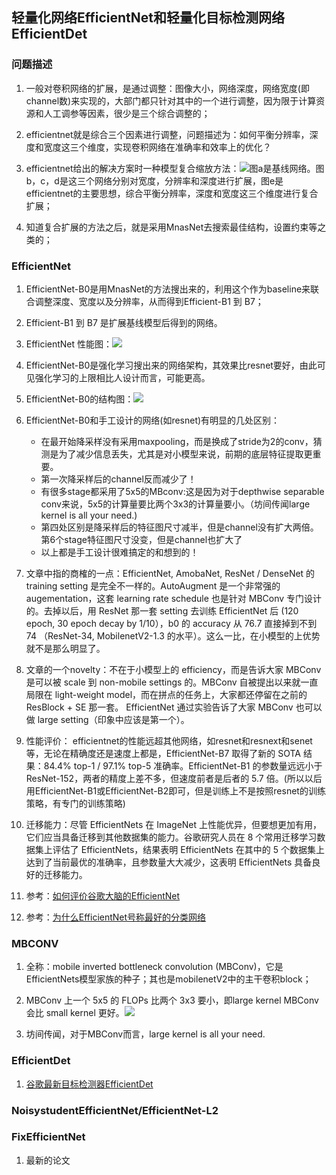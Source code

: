## 轻量化网络EfficientNet和轻量化目标检测网络EfficientDet

### 问题描述

1. 一般对卷积网络的扩展，是通过调整：图像大小，网络深度，网络宽度(即channel数)来实现的，大部门都只针对其中的一个进行调整，因为限于计算资源和人工调参等因素，很少是三个综合调整的；

2. efficientnet就是综合三个因素进行调整，问题描述为：如何平衡分辨率，深度和宽度这三个维度，实现卷积网络在准确率和效率上的优化？

3. efficientnet给出的解决方案时一种模型复合缩放方法：![](http://markdown.vtoo.pro/2019Deceffi.png)图a是基线网络。图b，c，d是这三个网络分别对宽度，分辨率和深度进行扩展，图e是efficientnet的主要思想，综合平衡分辨率，深度和宽度这三个维度进行复合扩展；

4. 知道复合扩展的方法之后，就是采用MnasNet去搜索最佳结构，设置约束等之类的；

### EfficientNet

1. EfficientNet-B0是用MnasNet的方法搜出来的，利用这个作为baseline来联合调整深度、宽度以及分辨率，从而得到Efficient-B1 到 B7； 
  
2. Efficient-B1 到 B7 是扩展基线模型后得到的网络。 
  
3. EfficientNet 性能图：![](http://markdown.vtoo.pro/2019Decefficientnet.png) 
  
4. EfficientNet-B0是强化学习搜出来的网络架构，其效果比resnet要好，由此可见强化学习的上限相比人设计而言，可能更高。   

5. EfficientNet-B0的结构图：![](http://markdown.vtoo.pro/2019DecefficientnetB0.png)  
 
6. EfficientNet-B0和手工设计的网络(如resnet)有明显的几处区别：   
	- 在最开始降采样没有采用maxpooling，而是换成了stride为2的conv，猜测是为了减少信息丢失，尤其是对小模型来说，前期的底层特征提取更重要。   
	- 第一次降采样后的channel反而减少了！ 
	- 有很多stage都采用了5x5的MBconv:这是因为对于depthwise separable conv来说，5x5的计算量要比两个3x3的计算量要小。（坊间传闻large kernel is all your need.)    
	- 第四处区别是降采样后的特征图尺寸减半，但是channel没有扩大两倍。第6个stage特征图尺寸没变，但是channel也扩大了   
	- 以上都是手工设计很难搞定的和想到的！ 

7. 文章中指的商榷的一点：EfficientNet, AmobaNet, ResNet / DenseNet 的 training setting 是完全不一样的。AutoAugment 是一个非常强的 augementation，这套 learning rate schedule 也是针对 MBConv 专门设计的。去掉以后，用 ResNet 那一套 setting 去训练 EfficientNet 后 (120 epoch, 30 epoch decay by 1/10），b0 的 accuracy 从  76.7 直接掉到不到 74 （ResNet-34, MobilenetV2-1.3 的水平）。这么一比，在小模型的上优势就不是那么明显了。

8. 文章的一个novelty：不在于小模型上的 efficiency，而是告诉大家 MBConv 是可以被 scale 到 non-mobile settings 的。MBConv 自被提出以来就一直局限在 light-weight model，而在拼点的任务上，大家都还停留在之前的 ResBlock + SE 那一套。 EfficientNet 通过实验告诉了大家 MBConv 也可以做 large setting（印象中应该是第一个）。

9. 性能评价： efficientnet的性能远超其他网络，如resnet和resnext和senet等，无论在精确度还是速度上都是，EfficientNet-B7 取得了新的 SOTA 结果：84.4% top-1 / 97.1% top-5 准确率。EfficientNet-B1 的参数量远远小于 ResNet-152，两者的精度上差不多，但速度前者是后者的 5.7 倍。(所以以后用EfficientNet-B1或EfficientNet-B2即可，但是训练上不是按照resnet的训练策略，有专门的训练策略)

10. 迁移能力：尽管 EfficientNets 在 ImageNet 上性能优异，但要想更加有用，它们应当具备迁移到其他数据集的能力。谷歌研究人员在 8 个常用迁移学习数据集上评估了 EfficientNets，结果表明 EfficientNets 在其中的 5 个数据集上达到了当前最优的准确率，且参数量大大减少，这表明 EfficientNets 具备良好的迁移能力。

11. 参考：[如何评价谷歌大脑的EfficientNet](https://www.zhihu.com/question/326833457/answer/700322601)
12. 参考：[为什么EfficientNet号称最好的分类网络](http://www.360doc.com/content/19/0918/19/7669533_861835495.shtml)

### MBCONV

1. 全称：mobile inverted bottleneck convolution (MBConv)，它是EfficientNets模型家族的种子；其也是mobilenetV2中的主干卷积block；    

2.  MBConv 上一个 5x5 的 FLOPs 比两个 3x3 要小，即large kernel MBConv 会比 small kernel 更好。![](http://markdown.vtoo.pro/2019Dec55mbconv.png)  

3.  坊间传闻，对于MBConv而言，large kernel is all your need.


### EfficientDet

1. [谷歌最新目标检测器EfficientDet](https://baijiahao.baidu.com/s?id=1651514751262272881&wfr=spider&for=pc)

### NoisystudentEfficientNet/EfficientNet-L2

### FixEfficientNet

1. 最新的论文


